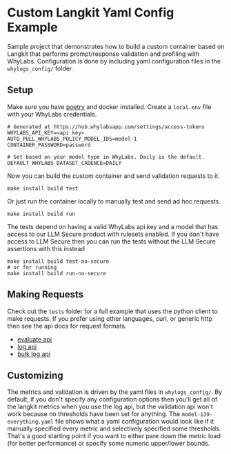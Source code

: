 # Custom Langkit Yaml Config Example

Sample project that demonstrates how to build a custom container based on Langkit that performs prompt/response validation and profiling
with WhyLabs. Configuration is done by including yaml configuration files in the `whylogs_config/` folder.

## Setup

Make sure you have [poetry](https://python-poetry.org/) and docker installed. Create a `local.env` file with your WhyLabs credentials.

```
# Generated at https://hub.whylabsapp.com/settings/access-tokens
WHYLABS_API_KEY=<api key>
AUTO_PULL_WHYLABS_POLICY_MODEL_IDS=model-1
CONTAINER_PASSWORD=password

# Set based on your model type in WhyLabs. Daily is the default.
DEFAULT_WHYLABS_DATASET_CADENCE=DAILY
```

Now you can build the custom container and send validation requests to it.

```
make install build test
```

Or just run the container locally to manually test and send ad hoc requests.

```
make install build run
```

The tests depend on having a valid WhyLabs api key and a model that has access to our LLM Secure product with rulesets enabled. If you don't
have access to LLM Secure then you can run the tests without the LLM Secure assertions with this instead

```
make install build test-no-secure
# or for running
make install build run-no-secure
```

## Making Requests

Check out the `tests` folder for a full example that uses the python client to make requests. If you prefer using other languages, curl, or
generic http then see the api docs for request formats.

- [evaluate api](https://whylabs.github.io/whylogs-container-python-docs/whylogs-container-python.html#operation/evaluate)
- [log api](https://whylabs.github.io/whylogs-container-python-docs/whylogs-container-python.html#operation/log_llm)
- [bulk log api](https://whylabs.github.io/whylogs-container-python-docs/whylogs-container-python.html#operation/log)

## Customizing

The metrics and validation is driven by the yaml files in `whylogs_config/`. By default, if you don't specify any configuration options then
you'll get all of the langkit metrics when you use the log api, but the validation api won't work because no thresholds have been set for
anything. The `model-139-everything.yaml` file shows what a yaml configuration would look like if it manually specified every metric and
selectively specified some thresholds. That's a good starting point if you want to either pare down the metric load (for better performance)
or specify some numeric upper/lower bounds.
